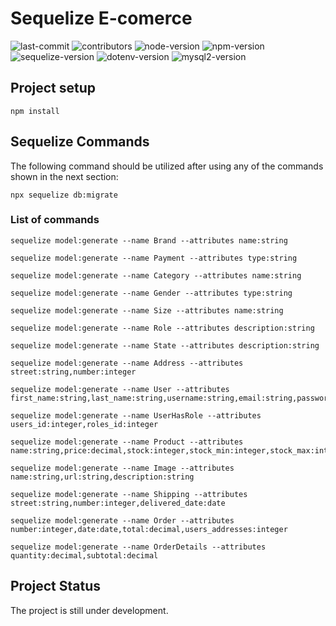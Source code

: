 # Sequelize E-comerce
![last-commit](https://img.shields.io/github/last-commit/AugustoLL/ecomerce-sequelize)
![contributors](https://img.shields.io/github/contributors/AugustoLL/ecomerce-sequelize)
![node-version](https://img.shields.io/badge/Node->=12.0.0-brightgreen)
![npm-version](https://img.shields.io/badge/npm->=6.14.0-brightgreen)
![sequelize-version](https://img.shields.io/badge/sequelize-%3E%3D6.6.2-blue)
![dotenv-version](https://img.shields.io/badge/dotenv-%3E%3D10.0.0-blue)
![mysql2-version](https://img.shields.io/badge/mysql2-%3E%3D2.2.5-red)

## Project setup
```
npm install
```
## Sequelize Commands
The following command should be utilized after using any of the commands shown in the next section:
```
npx sequelize db:migrate
```
### List of commands
```
sequelize model:generate --name Brand --attributes name:string
```
```
sequelize model:generate --name Payment --attributes type:string
```
```
sequelize model:generate --name Category --attributes name:string
```
```
sequelize model:generate --name Gender --attributes type:string
```
```
sequelize model:generate --name Size --attributes name:string
```
```
sequelize model:generate --name Role --attributes description:string
```
```
sequelize model:generate --name State --attributes description:string
```
```
sequelize model:generate --name Address --attributes street:string,number:integer
```
```
sequelize model:generate --name User --attributes first_name:string,last_name:string,username:string,email:string,password:string,address_id:integer
```
```
sequelize model:generate --name UserHasRole --attributes users_id:integer,roles_id:integer
```
```
sequelize model:generate --name Product --attributes name:string,price:decimal,stock:integer,stock_min:integer,stock_max:integer,brands_id:integer
```
```
sequelize model:generate --name Image --attributes name:string,url:string,description:string
```
```
sequelize model:generate --name Shipping --attributes street:string,number:integer,delivered_date:date
```
```
sequelize model:generate --name Order --attributes number:integer,date:date,total:decimal,users_addresses:integer
```
```
sequelize model:generate --name OrderDetails --attributes quantity:decimal,subtotal:decimal
```
## Project Status
The project is still under development.
